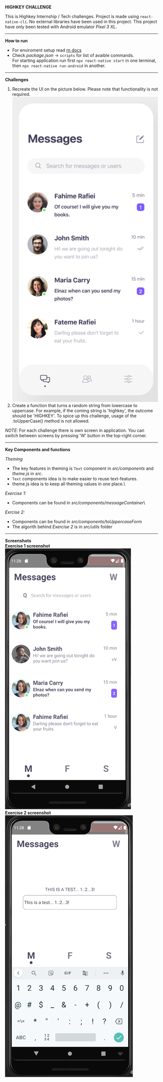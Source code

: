 **HIGHKEY CHALLENGE**

This is Highkey Internship / Tech challenges. Project is made using `react-native-cli`. No external libraries have been used in this project. This project have only been tested with Android emulator _Pixel 3 XL_.

____________

**How to run**

* For enviroment setup read [rn docs](https://reactnative.dev/docs/environment-setup)
* Check _package.json_ -> `scripts` for list of avaible commands.\
For starting application run first `npx react-native start` in one terminal, then `npx react-native run-android` in another.
_______________

**Challenges**

1. Recreate the UI on the picture below. Please note that functionality is not required.
![UI](https://raw.githubusercontent.com/wesenbergg/highkey/master/doc/target.png)
2. Create a function that turns a random string from lowercase to uppercase. For example, if the coming string is 'highkey', the outcome should be 'HIGHKEY'. To spice up this challenge, usage of the .toUpperCase() method is not allowed.

*NOTE*: For each challenge there is own screen in application. You can switch between screens by pressing 'W' button in the top-right corner.
__________________

**Key Components and functions**

*Theming*
- The key features in theming is `Text` component in _src/components_ and _theme.js_ in _src_.
- `Text` components idea is to make easier to reuse text-features.
- theme.js idea is to keep all theming values in one place.\

*Exercise 1:*
- Components can be found in _src/components/messageContainer_\

*Exrcise 2:*
- Components can be found in _src/components/toUppercaseForm_
- The algorith behind _Exercise 2_ is in _src/utils_ folder

____________________

**Screenshots**\
__Exercise 1 screenshot__\
![exercise1](https://raw.githubusercontent.com/wesenbergg/highkey/master/doc/exercise1.PNG)\
__Exercise 2 screenshot__\
![exercise2](https://raw.githubusercontent.com/wesenbergg/highkey/master/doc/exercise2.PNG)
